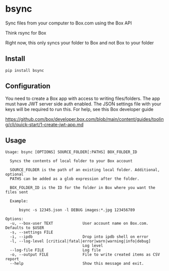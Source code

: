 # bsync
Sync files from your computer to Box.com using the Box API

Think rsync for Box

Right now, this only syncs your folder to Box and not Box to your folder

## Install

`pip install bsync`

## Configuration

You need to create a Box app with access to writing files/folders.
The app must have JWT server side auth enabled.
The JSON settings file with your keys will be required to run this.
For help, see this Box developer guide

https://github.com/box/developer.box.com/blob/main/content/guides/tooling/cli/quick-start/1-create-jwt-app.md

## Usage


```
Usage: bsync [OPTIONS] SOURCE_FOLDER[:PATHS] BOX_FOLDER_ID

  Syncs the contents of local folder to your Box account

  SOURCE_FOLDER is the path of an existing local folder. Additional, optional
  PATHS can be added as a glob expression after the folder.

  BOX_FOLDER_ID is the ID for the folder in Box where you want the files sent

  Example:

      bsync -s 12345.json -l DEBUG images:*.jpg 123456789

Options:
  -u, --box-user TEXT             User account name on Box.com. Defaults to $USER
  -s, --settings FILE
  -i, --ipdb                      Drop into ipdb shell on error
  -l, --log-level [critical|fatal|error|warn|warning|info|debug]
                                  Log level
  --log-file FILE                 Log file
  -o, --output FILE               File to write created items as CSV report
  --help                          Show this message and exit.
  ```

